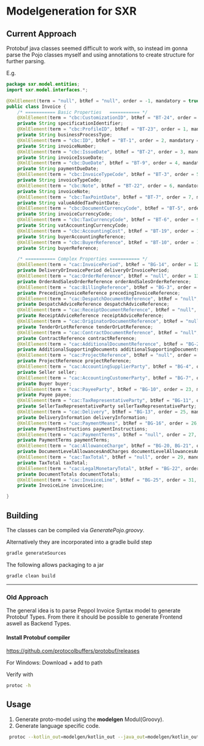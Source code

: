 # Modelgeneration for SXR
## Current Approach
Protobuf java classes seemed difficult to work with, so instead im gonna parse the 
Pojo classes myself and using annotations to create structure for further parsing.

E.g.
```java
package sxr.model.entities;
import sxr.model.interfaces.*;

@XmlElement(term = "null", btRef = "null", order = -1, mandatory = true )
public class Invoice {
	/* =========== Basic Properties   =========== */
	@XmlElement(term = "cbc:CustomizationID", btRef = "BT-24", order = 0, mandatory = true )
	private String specificationIdentifier;
	@XmlElement(term = "cbc:ProfileID", btRef = "BT-23", order = 1, mandatory = true )
	private String businessProcessType;
	@XmlElement(term = "cbc:ID", btRef = "BT-1", order = 2, mandatory = true )
	private String invoiceNumber;
	@XmlElement(term = "cbc:IssueDate", btRef = "BT-2", order = 3, mandatory = true )
	private String invoiceIssueDate;
	@XmlElement(term = "cbc:DueDate", btRef = "BT-9", order = 4, mandatory = false )
	private String paymentDueDate;
	@XmlElement(term = "cbc:InvoiceTypeCode", btRef = "BT-3", order = 5, mandatory = true )
	private String invoiceTypeCode;
	@XmlElement(term = "cbc:Note", btRef = "BT-22", order = 6, mandatory = false )
	private String invoiceNote;
	@XmlElement(term = "cbc:TaxPointDate", btRef = "BT-7", order = 7, mandatory = false )
	private String valueAddedTaxPointDate;
	@XmlElement(term = "cbc:DocumentCurrencyCode", btRef = "BT-5", order = 8, mandatory = true )
	private String invoiceCurrencyCode;
	@XmlElement(term = "cbc:TaxCurrencyCode", btRef = "BT-6", order = 9, mandatory = false )
	private String vatAccountingCurrencyCode;
	@XmlElement(term = "cbc:AccountingCost", btRef = "BT-19", order = 10, mandatory = false )
	private String buyerAccountingReference;
	@XmlElement(term = "cbc:BuyerReference", btRef = "BT-10", order = 11, mandatory = false )
	private String buyerReference;

	/* =========== Complex Properties =========== */
	@XmlElement(term = "cac:InvoicePeriod", btRef = "BG-14", order = 12, mandatory = false )
	private DeliveryOrInvoicePeriod deliveryOrInvoicePeriod;
	@XmlElement(term = "cac:OrderReference", btRef = "null", order = 13, mandatory = false )
	private OrderAndSalesOrderReference orderAndSalesOrderReference;
	@XmlElement(term = "cac:BillingReference", btRef = "BG-3", order = 14, mandatory = false )
	private PrecedingInvoiceReference precedingInvoiceReference;
	@XmlElement(term = "cac:DespatchDocumentReference", btRef = "null", order = 15, mandatory = false )
	private DespatchAdviceReference despatchAdviceReference;
	@XmlElement(term = "cac:ReceiptDocumentReference", btRef = "null", order = 16, mandatory = false )
	private ReceiptAdviceReference receiptAdviceReference;
	@XmlElement(term = "cac:OriginatorDocumentReference", btRef = "null", order = 17, mandatory = false )
	private TenderOrLotReference tenderOrLotReference;
	@XmlElement(term = "cac:ContractDocumentReference", btRef = "null", order = 18, mandatory = false )
	private ContractReference contractReference;
	@XmlElement(term = "cac:AdditionalDocumentReference", btRef = "BG-24", order = 19, mandatory = false )
	private AdditionalSupportingDocuments additionalSupportingDocuments;
	@XmlElement(term = "cac:ProjectReference", btRef = "null", order = 20, mandatory = false )
	private ProjectReference projectReference;
	@XmlElement(term = "cac:AccountingSupplierParty", btRef = "BG-4", order = 21, mandatory = true )
	private Seller seller;
	@XmlElement(term = "cac:AccountingCustomerParty", btRef = "BG-7", order = 22, mandatory = true )
	private Buyer buyer;
	@XmlElement(term = "cac:PayeeParty", btRef = "BG-10", order = 23, mandatory = false )
	private Payee payee;
	@XmlElement(term = "cac:TaxRepresentativeParty", btRef = "BG-11", order = 24, mandatory = false )
	private SellerTaxRepresentativeParty sellerTaxRepresentativeParty;
	@XmlElement(term = "cac:Delivery", btRef = "BG-13", order = 25, mandatory = false )
	private DeliveryInformation deliveryInformation;
	@XmlElement(term = "cac:PaymentMeans", btRef = "BG-16", order = 26, mandatory = false )
	private PaymentInstructions paymentInstructions;
	@XmlElement(term = "cac:PaymentTerms", btRef = "null", order = 27, mandatory = false )
	private PaymentTerms paymentTerms;
	@XmlElement(term = "cac:AllowanceCharge", btRef = "BG-20, BG-21", order = 28, mandatory = false )
	private DocumentLevelAllowancesAndCharges documentLevelAllowancesAndCharges;
	@XmlElement(term = "cac:TaxTotal", btRef = "null", order = 29, mandatory = true )
	private TaxTotal taxTotal;
	@XmlElement(term = "cac:LegalMonetaryTotal", btRef = "BG-22", order = 30, mandatory = true )
	private DocumentTotals documentTotals;
	@XmlElement(term = "cac:InvoiceLine", btRef = "BG-25", order = 31, mandatory = true )
	private InvoiceLine invoiceLine;

}

```
## Building
The classes can be compiled via _GeneratePojo.groovy_.

Alternatively they are incorporated into a gradle build step
```bash
gradle generateSources
```
The following allows packaging to a jar
```bash
gradle clean build
```

---
### Old Approach
The general idea is to parse Peppol Invoice Syntax model to 
generate Protobuf Types. From there it should be possible to generate
Frontend aswell as Backend Types.

#### Install Protobuf compiler
https://github.com/protocolbuffers/protobuf/releases

For Windows: Download + add to path

Verify with 
```bash 
protoc -h
```

## Usage
1. Generate proto-model using the **modelgen** Modul(Groovy).
2. Generate language specific code.
```bash
 protoc --kotlin_out=modelgen/kotlin_out --java_out=modelgen/kotlin_out --proto_path=modelgen/proto-model DELIVERY_INFORMATION.proto
```